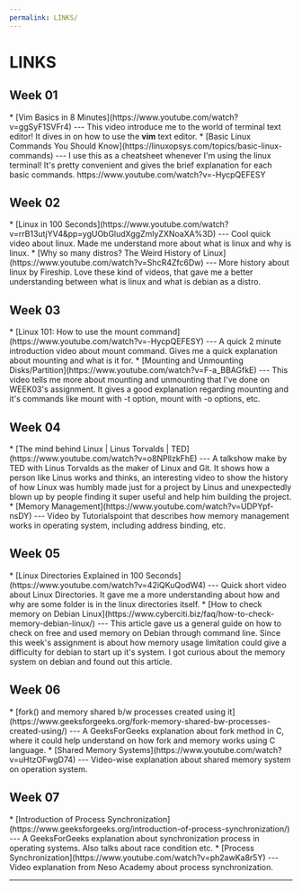 ```yaml
---
permalink: LINKS/
---
```


# LINKS

<h2>Week 01</h2>
* [Vim Basics in 8 Minutes](https://www.youtube.com/watch?v=ggSyF1SVFr4) ---
This video introduce me to the world of terminal text editor!
It dives in on how to use the <b>vim</b> text editor.
* [Basic Linux Commands You Should Know](https://linuxopsys.com/topics/basic-linux-commands) ---
I use this as a cheatsheet whenever I'm using the linux terminal!
It's pretty convenient and gives the brief explanation for each basic commands.
https://www.youtube.com/watch?v=-HycpQEFESY

<h2>Week 02</h2>
* [Linux in 100 Seconds](https://www.youtube.com/watch?v=rrB13utjYV4&pp=ygUObGludXggZmlyZXNoaXA%3D) ---
Cool quick video about linux.
Made me understand more about what is linux and why is linux.
* [Why so many distros? The Weird History of Linux](https://www.youtube.com/watch?v=ShcR4Zfc6Dw) ---
More history about linux by Fireship.
Love these kind of videos, that gave me a better understanding between what is linux and what is debian as a distro.

<h2>Week 03</h2>
* [Linux 101: How to use the mount command](https://www.youtube.com/watch?v=-HycpQEFESY) ---
A quick 2 minute introduction video about mount command. Gives me a quick explanation about mounting and what is it for.
* [Mounting and Unmounting Disks/Partition](https://www.youtube.com/watch?v=F-a_BBAGfkE) ---
This video tells me more about mounting and unmounting that I've done on WEEK03's assignment. It gives a good explanation regarding mounting and it's commands like mount with -t option, mount with -o options, etc.

<h2>Week 04</h2>
* [The mind behind Linux | Linus Torvalds | TED](https://www.youtube.com/watch?v=o8NPllzkFhE) ---
A talkshow make by TED with Linus Torvalds as the maker of Linux and Git. It shows how a person like Linus works and thinks, an interesting video to show the history of how Linux was humbly made just for a project by Linus and unexpectedly blown up by people finding it super useful and help him building the project.
* [Memory Management](https://www.youtube.com/watch?v=UDPYpf-nsDY) ---
Video by Tutorialspoint that describes how memory management works in operating system, including address binding, etc.

<h2>Week 05</h2>
* [Linux Directories Explained in 100 Seconds](https://www.youtube.com/watch?v=42iQKuQodW4) ---
Quick short video about Linux Directories. It gave me a more understanding about how and why are some folder is in the linux directories itself.
* [How to check memory on Debian Linux](https://www.cyberciti.biz/faq/how-to-check-memory-debian-linux/) ---
This article gave us a general guide on how to check on free and used memory on Debian through command line. Since this week's assignment is about how memory usage limitation could give a difficulty for debian to start up it's system. I got curious about the memory system on debian and found out this article.

<h2>Week 06</h2>
* [fork() and memory shared b/w processes created using it](https://www.geeksforgeeks.org/fork-memory-shared-bw-processes-created-using/) ---
A GeeksForGeeks explanation about fork method in C, where it could help understand on how fork and memory works using C language.
* [Shared Memory Systems](https://www.youtube.com/watch?v=uHtzOFwgD74) ---
Video-wise explanation about shared memory system on operation system.

<h2>Week 07</h2>
* [Introduction of Process Synchronization](https://www.geeksforgeeks.org/introduction-of-process-synchronization/) ---
A GeeksForGeeks explanation about synchronization process in operating systems. Also talks about race condition etc.
* [Process Synchronization](https://www.youtube.com/watch?v=ph2awKa8r5Y) ---
Video explanation from Neso Academy about process synchronization.

<br>
<hr>
